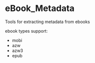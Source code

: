 # eBook_Metadata

Tools for extracting metadata from ebooks

ebook types support:

- mobi 
- azw
- azw3
- epub
